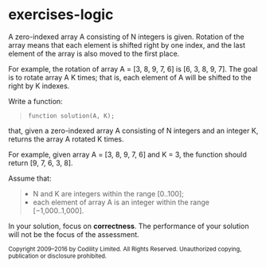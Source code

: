 # exercises-logic

<div id="task_description" style="height: 508px;"><div id="brinza-task-description">
        <p>A zero-indexed array A consisting of N integers is given. Rotation of the array means that each element is shifted right by one index, and the last element of the array is also moved to the first place.</p>
        <p>For example, the rotation of array A = [3, 8, 9, 7, 6] is [6, 3, 8, 9, 7]. The goal is to rotate array A K times; that is, each element of A will be shifted to the right by K indexes.</p>
        <p>Write a function:</p>
        <blockquote><p class="lang-js" style="font-family: monospace; font-size: 9pt; display: block; white-space: pre-wrap"><tt>function solution(A, K);</tt></p></blockquote>
        <p>that, given a zero-indexed array A consisting of N integers and an integer K, returns the array A rotated K times.</p>
        <p>For example, given array A = [3, 8, 9, 7, 6] and K = 3, the function should return [9, 7, 6, 3, 8].</p>
        <p>Assume that:</p>
        <blockquote><ul style="margin: 10px;padding: 0px;"><li>N and K are integers within the range [<span class="number">0</span>..<span class="number">100</span>];</li>
                <li>each element of array A is an integer within the range [<span class="number">−1,000</span>..<span class="number">1,000</span>].</li>
            </ul>
        </blockquote><p>In your solution, focus on <b><b>correctness</b></b>. The performance of your solution will not be the focus of the assessment.</p>
    </div>
    <div style="margin-top:5px">
        <small>Copyright 2009–2016 by Codility Limited. All Rights Reserved. Unauthorized copying, publication or disclosure prohibited.</small>
    </div>
</div>